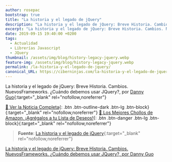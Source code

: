 ```yaml
---
author: rosepac
bootstrap: true
title: "La historia y el legado de jQuery"
description: "La historia y el legado de jQuery: Breve Historia. Cambios. NuevosFrameworks. ¿Cuándo debemos usar JQuery?, por Danny Guo"
excerpt: "La historia y el legado de jQuery: Breve Historia. Cambios. NuevosFrameworks. ¿Cuándo debemos usar JQuery?, por Danny Guo"
date: 2019-09-15 19:40:00 +0200
tags:
  - Actualidad
  - Librerías Javascript
  - JQuery
thumbnail: /assets/img/blog/history-legacy-jquery.webp
feature-img: /assets/img/blog/history-legacy-jquery.webp
permalink: /la-historia-y-el-legado-de-jquery/
canonical_URL: https://ciberninjas.com/la-historia-y-el-legado-de-jquery/
---
```


La historia y el legado de jQuery: Breve Historia. Cambios. NuevosFrameworks. &iquest;Cu&aacute;ndo debemos usar JQuery?, por [Danny Guo](https://blog.logrocket.com/author/dannyguo/ "La historia y el legado de jQuery: Breve Historia. Cambios. NuevosFrameworks. ¿Cuándo debemos usar JQuery?, por Danny Guo"){:target="_blank" rel="nofollow,noreferrer"}

[📰 Ver la Noticia Completa](https://blog.logrocket.com/the-history-and-legacy-of-jquery/){: .btn .btn-outline-dark .btn-lg .btn-block}{:target="_blank" rel="nofollow,noreferrer"}
[🛒 Los Mejores Chollos de Amazon, ¡Agrégalos a tu Lista de Deseos!](/amazon/ "Los Mejores Chollos de Amazon, Ofertas Flash, Black Monday y Amazon Prime Day"){: .btn .btn-danger .btn-lg .btn-block}{:target="_blank" rel="nofollow,noreferrer"}

> **Fuente**: [La historia y el legado de jQuery](https://blog.logrocket.com/the-history-and-legacy-of-jquery/ "La historia y el legado de jQuery"){:target="_blank" rel="nofollow,noreferrer"}

[La historia y el legado de jQuery: Breve Historia. Cambios. NuevosFrameworks. ¿Cuándo debemos usar JQuery?, por Danny Guo](/assets/img/blog/history-legacy-jquery.webp "La historia y el legado de jQuery: Breve Historia. Cambios. NuevosFrameworks. ¿Cuándo debemos usar JQuery?, por Danny Guo")